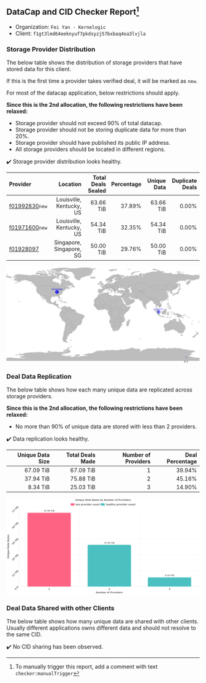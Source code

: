 ## DataCap and CID Checker Report[^1]
 - Organization: `Fei Yan - Kernelogic`
 - Client: `f1gt3lmd64eeknyuf7pkdsyzj57bxbaq4oa3lvjla`
### Storage Provider Distribution
The below table shows the distribution of storage providers that have stored data for this client.

If this is the first time a provider takes verified deal, it will be marked as `new`.

For most of the datacap application, below restrictions should apply.

**Since this is the 2nd allocation, the following restrictions have been relaxed:**
 - Storage provider should not exceed 90% of total datacap.
 - Storage provider should not be storing duplicate data for more than 20%.
 - Storage provider should have published its public IP address.
 - All storage providers should be located in different regions.

✔️ Storage provider distribution looks healthy.

| Provider                                                    |                 Location | Total Deals Sealed | Percentage | Unique Data | Duplicate Deals |
| :---------------------------------------------------------- | -----------------------: | -----------------: | ---------: | ----------: | --------------: |
| [f01992630](https://filfox.info/en/address/f01992630)`new`  | Louisville, Kentucky, US |          63.66 TiB |     37.89% |   63.66 TiB |           0.00% |
| [f01971600](https://filfox.info/en/address/f01971600)`new`  | Louisville, Kentucky, US |          54.34 TiB |     32.35% |   54.34 TiB |           0.00% |
| [f01928097](https://filfox.info/en/address/f01928097)       | Singapore, Singapore, SG |          50.00 TiB |     29.76% |   50.00 TiB |           0.00% |

![Provider Distribution](https://raw.githubusercontent.com/data-preservation-programs/filplus-checker-assets/main/filecoin-project/filecoin-plus-large-datasets/issues/1105/1671595528924.png)
### Deal Data Replication
The below table shows how each many unique data are replicated across storage providers.

**Since this is the 2nd allocation, the following restrictions have been relaxed:**
- No more than 90% of unique data are stored with less than 2 providers.

✔️ Data replication looks healthy.

| Unique Data Size | Total Deals Made | Number of Providers | Deal Percentage |
| ---------------: | ---------------: | ------------------: | --------------: |
|        67.09 TiB |        67.09 TiB |                   1 |          39.94% |
|        37.94 TiB |        75.88 TiB |                   2 |          45.16% |
|         8.34 TiB |        25.03 TiB |                   3 |          14.90% |

![Replication Distribution](https://raw.githubusercontent.com/data-preservation-programs/filplus-checker-assets/main/filecoin-project/filecoin-plus-large-datasets/issues/1105/1671595529814.png)
### Deal Data Shared with other Clients
The below table shows how many unique data are shared with other clients.
Usually different applications owns different data and should not resolve to the same CID.

✔️ No CID sharing has been observed.

[^1]: To manually trigger this report, add a comment with text `checker:manualTrigger`
